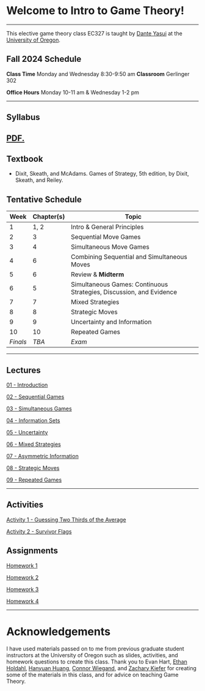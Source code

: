 # Welcome to Intro to Game Theory! 
---
This elective game theory class EC327 is taught by [Dante Yasui](https://cas.uoregon.edu/directory/economics/all/dyasui)
at the [University of Oregon](https://socialsciences.uoregon.edu/economics).

## **Fall 2024** Schedule
**Class Time** Monday and Wednesday 8:30-9:50 am
**Classroom** Gerlinger 302

**Office Hours** Monday 10-11 am \& Wednesday 1-2 pm

---

## Syllabus

<a href="Syllabus/main.pdf" target="_blank">PDF.</a>
---

## Textbook
 - Dixit, Skeath, and McAdams. Games of Strategy, 5th edition, by Dixit, Skeath, and Reiley.

## Tentative Schedule

| **Week** | **Chapter(s)** | **Topic**                                                           |
|----------|----------------|---------------------------------------------------------------------|
| 1        | 1, 2           | Intro & General Principles                                          |
| 2        | 3              | Sequential Move Games                                               |
| 3        | 4              | Simultaneous Move Games                                             |
| 4        | 6              | Combining Sequential and Simultaneous Moves                         |
| 5        | 6              | Review & **Midterm**                                                |
| 6        | 5              | Simultaneous Games: Continuous Strategies, Discussion, and Evidence |
| 7        | 7              | Mixed Strategies                                                    |
| 8        | 8              | Strategic Moves                                                     |
| 9        | 9              | Uncertainty and Information                                         |
| 10       | 10             | Repeated Games                                                      |
| *Finals* | *TBA*          | *Exam*                                                              |

---

## Lectures

[01 - Introduction](https://dyasui.github.io/EC327/Slides/01Intro/01-main.html)

[02 - Sequential Games](https://dyasui.github.io/EC327/Slides/02SequentialGames/02-main.html)

[03 - Simultaneous Games](https://dyasui.github.io/EC327/Slides/03SimultaneousGames/beamer/main.html)

[04 - Information Sets](https://dyasui.github.io/EC327/Slides/04InfoSets/main.html)

[05 - Uncertainty]()

[06 - Mixed Strategies]()

[07 - Asymmetric Information]()

[08 - Strategic Moves]()

[09 - Repeated Games]()

---

## Activities

[Activity 1 - Guessing Two Thirds of the Average](https://dyasui.github.io/EC327/activities/01GuessTwoThirds/GuessTwoThirds.html)

[Activity 2 - Survivor Flags](https://dyasui.github.io/EC327/activities/02SurvivorFlags/SurvivorFlags.html)

## Assignments 

<a href="Homework/assignment1/main.pdf" target="_blank">Homework 1</a>

[Homework 2](https://dyasui.github.io/EC327/Homework/assignment2/main.pdf)

[Homework 3](https://dyasui.github.io/EC327/Homework/assignment3/main.pdf)

[Homework 4](https://dyasui.github.io/EC327/Homework/assignment4/main.pdf)

---

# Acknowledgements

I have used materials passed on to me from previous graduate student instructors at the University of Oregon
such as slides, activities, and homework questions to create this class.
Thank you to Evan Hart,
[Ethan Holdahl](https://ethanholdahl.com/),
[Hanyuan Huang](https://sites.google.com/view/hanyuanhuang/),
[Connor Wiegand](https://ctwie.me/),
and [Zachary Kiefer](https://zkiefer10.github.io/)
for creating some of the materials in this class,
and for advice on teaching Game Theory.

